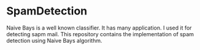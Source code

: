 # SpamDetection
Naive Bays is a well known classifier. It has many application. I used it for detecting sapm mail. This repository contains the implementation of spam detection using Naive Bays algorithm.

